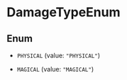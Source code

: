 
# DamageTypeEnum

## Enum


* `PHYSICAL` (value: `"PHYSICAL"`)

* `MAGICAL` (value: `"MAGICAL"`)




